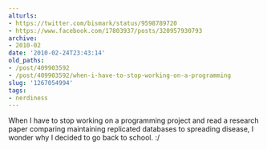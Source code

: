 ```yaml
---
alturls:
- https://twitter.com/bismark/status/9598789720
- https://www.facebook.com/17803937/posts/320957930793
archive:
- 2010-02
date: '2010-02-24T23:43:14'
old_paths:
- /post/409903592
- /post/409903592/when-i-have-to-stop-working-on-a-programming
slug: '1267054994'
tags:
- nerdiness
---
```


When I have to stop working on a programming project and read a research
paper comparing maintaining replicated databases to spreading disease,
I wonder why I decided to go back to school.  :/
